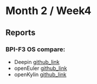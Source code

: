 # Month 2 / Week4

## Reports

### BPI-F3 OS compare:

- Deepin [github_link](https://github.com/QA-Team-lo/oscompare/tree/main/Deepin/BPI-F3)
- openEuler [github_link](https://github.com/QA-Team-lo/oscompare/tree/main/openEuler/BPI-F3-oERV)
- openKylin [github_link](https://github.com/QA-Team-lo/oscompare/tree/main/openKylin/BPI-F3)